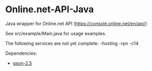 # Online.net-API-Java
Java wrapper for Online.net API (https://console.online.net/en/api/)

See src/example/Main.java for usage examples.

The following services are not yet complete:
  -hosting
  -rpn
  -c14

Dependencies:
- [gson-2.5](https://code.google.com/p/google-gson/downloads/list)
